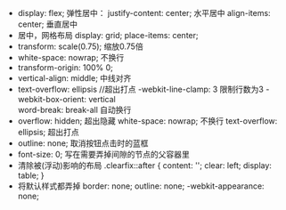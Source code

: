 -   display: flex;   弹性居中：
    justify-content: center;   水平居中
    align-items: center;   垂直居中
-   居中，网格布局 
    display: grid;
    place-items: center;
-   transform: scale(0.75);  缩放0.75倍
-   white-space: nowrap;  不换行
-   transform-origin: 100% 0;
-   vertical-align: middle;    中线对齐
-   text-overflow: ellipsis //超出打点
    -webkit-line-clamp: 3        限制行数为3
    -webkit-box-orient: vertical    
    word-break: break-all        自动换行
-   overflow: hidden;   超出隐藏
    white-space: nowrap;  不换行
    text-overflow: ellipsis;   超出打点
-   outline: none;     取消按钮点击时的蓝框
-   font-size: 0;  写在需要弄掉间隙的节点的父容器里
-   清除被(浮动)影响的布局
    .clearfix::after {
      content: '';
      clear: left;
      display: table;
    }
-   将默认样式都弄掉
      border: none;
      outline: none;
      -webkit-appearance: none;